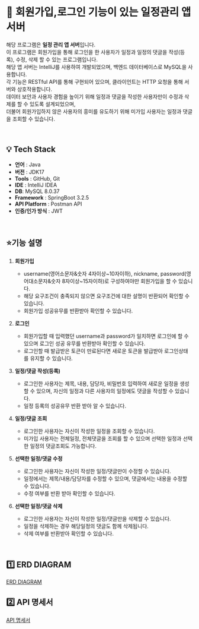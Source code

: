 # 🚩 회원가입,로그인 기능이 있는 일정관리 앱 서버

해당 프로그램은 **일정 관리 앱 서버**입니다.<br/>
이 프로그램은 회원가입을 통해 로그인을 한 사용자가 일정과 일정의 댓글을 작성(등록), 수정, 삭제 할 수 있는 프로그램입니다. <br/>
해당 앱 서버는 IntelliJ를 사용하여 개발되었으며, 백엔드 데이터베이스로 MySQL을 사용합니다. <br/>
각 기능은 RESTful API를 통해 구현되어 있으며, 클라이언트는 HTTP 요청을 통해 서버와 상호작용합니다. <br/>
데이터 보안과 사용자 경험을 높이기 위해 일정과 댓글을 작성한 사용자만이 수정과 삭제를 할 수 있도록 설계되었으며, <br/>
더불어 회원가입하지 않은 사용자의 흥미를 유도하기 위해 미가입 사용자는 일정과 댓글을 조회할 수 있습니다.<br/>

<br>


## 💡 Tech Stack
-   **언어**  : Java
-   **버전** : JDK17
-   **Tools** : GitHub, Git
-   **IDE** : IntelliJ IDEA
-   **DB**: MySQL 8.0.37 
-   **Framework** : SpringBoot 3.2.5
-   **API Platform** : Postman API
-   **인증/인가 방식** : JWT
    
<br>

## ⭐기능 설명

1. **회원가입**
   
   - username(영어소문자&숫자 4자이상~10자이하), nickname, password(영어대소문자&숫자 8자이상~15자이하)로 구성하여야만 회원가입을 할 수 있습니다.
   - 해당 요구조건이 충족되지 않으면 요구조건에 대한 설명이 반환되어 확인할 수 있습니다.
   - 회원가입 성공유무를 반환받아 확인할 수 있습니다.

2. **로그인**
   
   - 회원가입할 때 입력했던 username과 password가 일치하면 로그인에 할 수 있으며 로그인 성공 유무를 반환받아 확인할 수 있습니다.
   - 로그인할 때 발급받은 토큰이 만료된다면 새로운 토큰을 발급받아 로그인상태를 유지할 수 있습니다.
   
3. **일정/댓글 작성(등록)**

    - 로그인한 사용자는 제목, 내용, 담당자, 비밀번호 입력하여 새로운 일정을 생성할 수 있으며, 자신의 일정과 다른 사용자의 일정에도 댓글을 작성할 수 있습니다.
    - 일정 등록의 성공유무 반환 받아 알 수 있습니다.

2. **일정/댓글 조회**
   - 로그인한 사용자는 자신이 작성한 일정을 조회할 수 있습니다.
   - 미가입 사용자는 전체일정, 전체댓글을 조회를 할 수 있으며 선택한 일정과 선택한 일정의 댓글조회도 가능합니다.
   
4. **선택한 일정/댓글 수정**

    - 로그인한 사용자는 자신이 작성한 일정/댓글만이 수정할 수 있습니다.
    - 일정에서는 제목/내용/담당자를 수정할 수 있으며, 댓글에서는 내용을 수정할 수 있습니다.
    - 수정 여부를 반환 받아 확인할 수 있습니다.
  
5. **선택한 일정/댓글 삭제**

    - 로그인한 사용자는 자신이 작성한 일정/댓글만을 삭제할 수 있습니다.
    - 일정을 삭제하는 경우 해당일정의 댓글도 함께 삭제됩니다.
    - 삭제 여부를 반환받아 확인할 수 있습니다.
  
 
<br>


## 1️⃣ ERD DIAGRAM
[ERD DIAGRAM](https://www.notion.so/ERD-Diagram-280748003af5472fb2c806a6838da6ad?pvs=4)
## 2️⃣ API 명세서
[API 명세서](https://www.notion.so/56ad4986682949589a07d0f4a4c70008?v=5b852551d80e4f57a09e483c5f0b3281&pvs=4)



<br>

